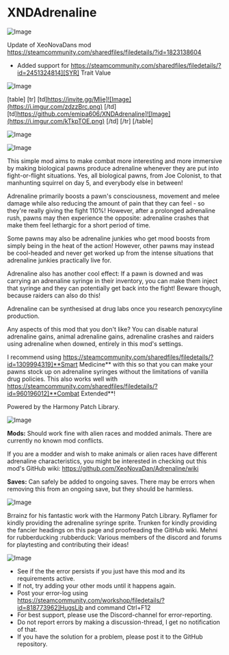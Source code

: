# XNDAdrenaline

![Image](https://i.imgur.com/WAEzk68.png)

Update of XeoNovaDans mod
https://steamcommunity.com/sharedfiles/filedetails/?id=1823138604

- Added support for https://steamcommunity.com/sharedfiles/filedetails/?id=2451324814][SYR] Trait Value

![Image](https://i.imgur.com/7Gzt3Rg.png)


[table]
	[tr]
		[td]https://invite.gg/Mlie]![Image](https://i.imgur.com/zdzzBrc.png)
[/td]
		[td]https://github.com/emipa606/XNDAdrenaline]![Image](https://i.imgur.com/kTkpTOE.png)
[/td]
	[/tr]
[/table]
	
![Image](https://i.imgur.com/NOW7jU1.png)


![Image](https://i.imgur.com/5XDUXYi.png)

This simple mod aims to make combat more interesting and more immersive by making biological pawns produce adrenaline whenever they are put into fight-or-flight situations. Yes, all biological pawns, from Joe Colonist, to that manhunting squirrel on day 5, and everybody else in between!

Adrenaline primarily boosts a pawn&apos;s consciousness, movement and melee damage while also reducing the amount of pain that they can feel - so they&apos;re really giving the fight 110%! However, after a prolonged adrenaline rush, pawns may then experience the opposite: adrenaline crashes that make them feel lethargic for a short period of time.

Some pawns may also be adrenaline junkies who get mood boosts from simply being in the heat of the action! However, other pawns may instead be cool-headed and never get worked up from the intense situations that adrenaline junkies practically live for.

Adrenaline also has another cool effect: If a pawn is downed and was carrying an adrenaline syringe in their inventory, you can make them inject that syringe and they can potentially get back into the fight! Beware though, because raiders can also do this!

Adrenaline can be synthesised at drug labs once you research penoxycyline production.

Any aspects of this mod that you don&apos;t like? You can disable natural adrenaline gains, animal adrenaline gains, adrenaline crashes and raiders using adrenaline when downed, entirely in this mod&apos;s settings.

I recommend using https://steamcommunity.com/sharedfiles/filedetails/?id=1309994319]**Smart Medicine** with this so that you can make your pawns stock up on adrenaline syringes without the limitations of vanilla drug policies. This also works well with https://steamcommunity.com/sharedfiles/filedetails/?id=960196012]**Combat Extended**!

Powered by the Harmony Patch Library.

![Image](https://i.imgur.com/CwkjKT1.png)

**Mods:**
Should work fine with alien races and modded animals. There are currently no known mod conflicts.

If you are a modder and wish to make animals or alien races have different adrenaline characteristics, you might be interested in checking out this mod&apos;s GitHub wiki: https://github.com/XeoNovaDan/Adrenaline/wiki

**Saves:**
Can safely be added to ongoing saves. There may be errors when removing this from an ongoing save, but they should be harmless.

![Image](https://i.imgur.com/an44PjV.png)

Brrainz for his fantastic work with the Harmony Patch Library.
Ryflamer for kindly providing the adrenaline syringe sprite.
Trunken for kindly providing the fancier headings on this page and proofreading the GitHub wiki.
Mehni for rubberducking :rubberduck:
Various members of the discord and forums for playtesting and contributing their ideas!


![Image](https://i.imgur.com/Rs6T6cr.png)



-  See if the the error persists if you just have this mod and its requirements active.
-  If not, try adding your other mods until it happens again.
-  Post your error-log using https://steamcommunity.com/workshop/filedetails/?id=818773962]HugsLib and command Ctrl+F12
-  For best support, please use the Discord-channel for error-reporting.
-  Do not report errors by making a discussion-thread, I get no notification of that.
-  If you have the solution for a problem, please post it to the GitHub repository.




